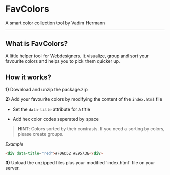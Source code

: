 # FavColors

A smart color collection tool by Vadim Hermann

---

## What is FavColors?
A little helper tool for Webdesigners. It visualize, group and sort your favourite colors and helps you to pick them quicker up.


## How it works?
**1)** Download and unzip the package.zip

**2)** Add your favourite colors by modifying the content of the `index.html` file

- Set the `data-title` attribute for a title

- Add hex color codes seperated by space

> **HINT**: Colors sorted by their contrasts. If you need a sorting by colors, please create groups.

*Example* 
```html
<div data-title="red">#FD6D52 #E9573E</div>
````

**3)** Upload the unzipped files plus your modified `index.html' file on your server.